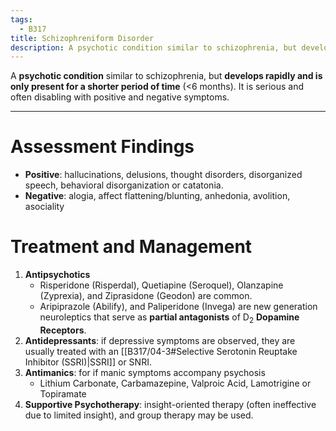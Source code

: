 ```yaml
---
tags:
  - B317
title: Schizophreniform Disorder
description: A psychotic condition similar to schizophrenia, but develops rapidly and is only present for a shorter period of time. It is serious and often disabling with positive and negative symptoms.
---
```

A **psychotic condition** similar to schizophrenia, but **develops rapidly and is only present for a shorter period of time** (<6 months). It is serious and often disabling with positive and negative symptoms.
___
# Assessment Findings
- **Positive**: hallucinations, delusions, thought disorders, disorganized speech, behavioral disorganization or catatonia.
- **Negative**: alogia, affect flattening/blunting, anhedonia, avolition, asociality
# Treatment and Management
1. **Antipsychotics**
	- Risperidone (Risperdal), Quetiapine (Seroquel), Olanzapine (Zyprexia), and Ziprasidone (Geodon) are common.
	- Aripiprazole (Abilify), and Paliperidone (Invega) are new generation neuroleptics that serve as **partial antagonists** of D<sub>2</sub> **Dopamine Receptors**.
1. **Antidepressants**: if depressive symptoms are observed, they are usually treated with an [[B317/04-3#Selective Serotonin Reuptake Inhibitor (SSRI)|SSRI]] or SNRI.
2. **Antimanics**: for if manic symptoms accompany psychosis
	- Lithium Carbonate, Carbamazepine, Valproic Acid, Lamotrigine or Topiramate
3. **Supportive Psychotherapy**: insight-oriented therapy (often ineffective due to limited insight), and group therapy may be used.